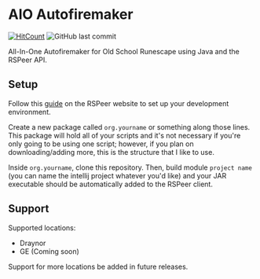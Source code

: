 # AIO Autofiremaker

[![HitCount](http://hits.dwyl.com/DavidSadowsky/Autominer.svg)](http://hits.dwyl.com/DavidSadowsky/Autofiremaker)
![GitHub last commit](https://img.shields.io/github/last-commit/google/skia.svg?style=flat)

All-In-One Autofiremaker for Old School Runescape using Java and the RSPeer API.

## Setup

Follow this [guide](https://docs.rspeer.org/docs/setting-up-dev-environment) on the RSPeer website to set up your development environment.

Create a new package called `org.yourname` or something along those lines. This package will hold all of your scripts and it's not necessary if you're only going to be using one script; however, if you plan on downloading/adding more, this is the structure that I like to use.

Inside `org.yourname`, clone this repository. Then, build module `project name` (you can name the intellij project whatever you'd like) and your JAR executable should be automatically added to the RSPeer client.

## Support

Supported locations:

- Draynor
- GE (Coming soon)

Support for more locations be added in future releases.
